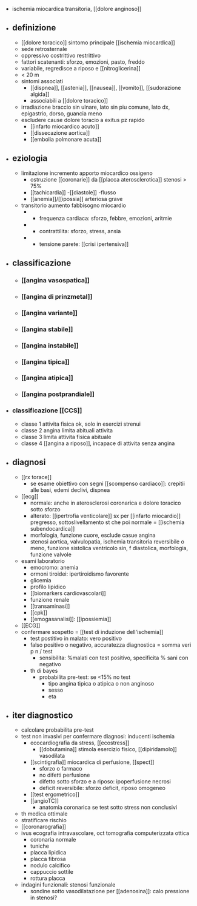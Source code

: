 - ischemia miocardica transitoria, [[dolore anginoso]]
- ## definizione
	- [[dolore toracico]] sintomo principale [[ischemia miocardica]]
	- sede retrosternale
	- oppressivo costrittivo restrittivo
	- fattori scatenanti: sforzo, emozioni, pasto, freddo
	- variabile, regredisce a riposo e [[nitroglicerina]]
	- < 20 m
	- sintomi associati
		- [[dispnea]], [[astenia]], [[nausea]], [[vomito]], [[sudorazione algida]]
		- associabili a [[dolore toracico]]
	- irradiazione braccio sin ulnare, lato sin piu comune, lato dx, epigastrio, dorso, guancia meno
	- escludere cause dolore toracio a exitus pz rapido
		- [[infarto miocardico acuto]]
		- [[dissecazione aortica]]
		- [[embolia polmonare acuta]]
- ## eziologia
	- limitazione incremento apporto miocardico ossigeno
		- ostruzione [[coronarie]] da [[placca aterosclerotica]] stenosi > 75%
		- [[tachicardia]] -[[diastole]] -flusso
		- [[anemia]]/[[ipossia]] arteriosa grave
	- transitorio aumento fabbisogno miocardio
		- + frequenza cardiaca: sforzo, febbre, emozioni, aritmie
		- + contrattilita: sforzo, stress, ansia
		- + tensione parete: [[crisi ipertensiva]]
- ## classificazione
	- ### [[angina vasospatica]]
	- ### [[angina di prinzmetal]]
	- ### [[angina variante]]
	- ### [[angina stabile]]
	- ### [[angina instabile]]
	- ### [[angina tipica]]
	- ### [[angina atipica]]
	- ### [[angina postprandiale]]
- ### classificazione [[CCS]]
	- classe 1 attivita fisica ok, solo in esercizi strenui
	- classe 2 angina limita abituali attivita
	- classe 3 limita attivita fisica abituale
	- classe 4 [[angina a riposo]], incapace di attivita senza angina
- ## diagnosi
	- [[rx torace]]
		- se esame obiettivo con segni [[scompenso cardiaco]]: crepitii alle basi, edemi declivi, dispnea
	- [[ecg]]
		- normale: anche in aterosclerosi coronarica e dolore toracico sotto sforzo
		- alterato: [[ipertrofia venticolare]] sx per [[infarto miocardio]] pregresso, sottoslivellamento st che poi normale = [[ischemia subendocardica]]
		- morfologia, funzione cuore, esclude casue angina
		- stenosi aortica, valvulopatia, ischemia transitoria reversibile o meno, funzione sistolica ventricolo sin, f diastolica, morfologia, funzione valvole
	- esami laboratorio
		- emocromo: anemia
		- ormoni tiroidei: ipertiroidismo favorente
		- glicemia
		- profilo lipidico
		- [[biomarkers cardiovascolari]]
		- funzione renale
		- [[transaminasi]]
		- [[cpk]]
		- [[emogasanalisi]]: [[ipossiemia]]
	- [[ECG]]
	- confermare sospetto = [[test di induzione dell'ischemia]]
		- test postitivo in malato: vero positivo
		- falso positivo o negativo, accuratezza diagnostica = somma veri p n / test
			- sensibilita: %malati con test positivo, specificita % sani con negativo
		- th di bayes
			- probabilita pre-test: se <15% no test
				- tipo angina tipica o atipica o non anginoso
				- sesso
				- eta
- ## iter diagnostico
	- calcolare probabilita pre-test
	- test non invasivi per confermare diagnosi: inducenti ischemia
		- ecocardiografia da stress, [[ecostress]]
			- [[dobutamina]] stimola esercizio fisico, [[dipiridamolo]] vasodilata
		- [[scintigrafia]] miocardica di perfusione, [[spect]]
			- sforzo o farmaco
			- no difetti perfusione
			- difetto sotto sforzo e a riposo: ipoperfusione necrosi
			- deficit reversibile: sforzo deficit, riposo omogeneo
		- [[test ergometrico]]
		- [[angioTC]]
			- anatomia coronarica se test sotto stress non conclusivi
	- th medica ottimale
	- stratificare rischio
	- [[coronarografia]]
	- ivus ecografia intravascolare, oct tomografia computerizzata ottica
		- coronaria normale
		- tuniche
		- placca lipidica
		- placca fibrosa
		- nodulo calcifico
		- cappuccio sottile
		- rottura placca
	- indagini funzionali: stenosi funzionale
		- sondine sotto vasodilatazione per [[adenosina]]: calo pressione in stenosi?
